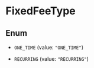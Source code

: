 

# FixedFeeType

## Enum


* `ONE_TIME` (value: `"ONE_TIME"`)

* `RECURRING` (value: `"RECURRING"`)




